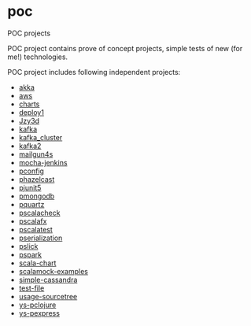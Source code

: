 # poc
POC projects

POC project contains prove of concept projects, simple tests of new (for me!) technologies.

POC project includes following independent projects:
  - [akka](akka/README.md)
  - [aws](aws/README.md)
  - [charts](charts/README.md)
  - [deploy1](deploy1/README.md)
  - [Jzy3d](Jzy3d/README.md)
  - [kafka](kafka/README.md)
  - [kafka_cluster](kafka_cluster/README.md)
  - [kafka2](kafka2/README.md)
  - [mailgun4s](mailgun4s/README.md)
  - [mocha-jenkins](mocha-jenkins/README.md)
  - [pconfig](pconfig/README.md)
  - [phazelcast](phazelcast/README.md)
  - [pjunit5](pjunit5/README.md)
  - [pmongodb](pmongodb/README.md)
  - [pquartz](pquartz/README.md)
  - [pscalacheck](pscalacheck/README.md)
  - [pscalafx](pscalafx/README.md)
  - [pscalatest](pscalatest/README.md)
  - [pserialization](pserialization/README.md)
  - [pslick](pslick/README.md)
  - [pspark](pspark/README.md)
  - [scala-chart](scala-chart/README.md)
  - [scalamock-examples](scalamock-examples/README.md)
  - [simple-cassandra](simple-cassandra/README.md)
  - [test-file](test-file/README.md)
  - [usage-sourcetree](usage-sourcetree)
  - [ys-pclojure](ys-pclojure/README.md)
  - [ys-pexpress](ys-pexpress/README.md)

